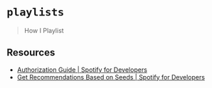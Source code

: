 # `playlists`
> How I Playlist

## Resources
- [Authorization Guide | Spotify for Developers](https://developer.spotify.com/documentation/general/guides/authorization-guide/)
- [Get Recommendations Based on Seeds | Spotify for Developers](https://developer.spotify.com/documentation/web-api/reference/browse/get-recommendations/)
